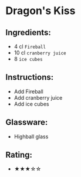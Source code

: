 # Dragon's Kiss

## Ingredients:
- 4 cl `Fireball`
- 10 cl `cranberry juice`
- 8 `ice cubes`

## Instructions:
- Add Fireball
- Add cranberry juice
- Add ice cubes

## Glassware:
- Highball glass

## Rating:
- ★★★☆☆